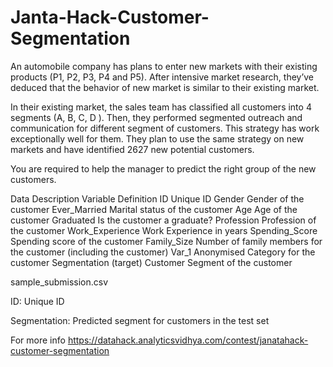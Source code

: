 # Janta-Hack-Customer-Segmentation
An automobile company has plans to enter new markets with their existing products (P1, P2, P3, P4 and P5). After intensive market research, they’ve deduced that the behavior of new market is similar to their existing market. 

In their existing market, the sales team has classified all customers into 4 segments (A, B, C, D ). Then, they performed segmented outreach and communication for different segment of customers. This strategy has work exceptionally well for them. They plan to use the same strategy on new markets and have identified 2627 new potential customers. 

You are required to help the manager to predict the right group of the new customers.



Data Description 
Variable	Definition
ID	Unique ID
Gender	Gender of the customer
Ever_Married	Marital status of the customer
Age	Age of the customer
Graduated	Is the customer a graduate?
Profession	Profession of the customer
Work_Experience	Work Experience in years
Spending_Score	Spending score of the customer
Family_Size	Number of family members for the customer (including the customer)
Var_1	Anonymised Category for the customer
Segmentation	(target) Customer Segment of the customer

sample_submission.csv

ID: Unique ID

Segmentation: Predicted segment for customers in the test set


For more info 
https://datahack.analyticsvidhya.com/contest/janatahack-customer-segmentation
